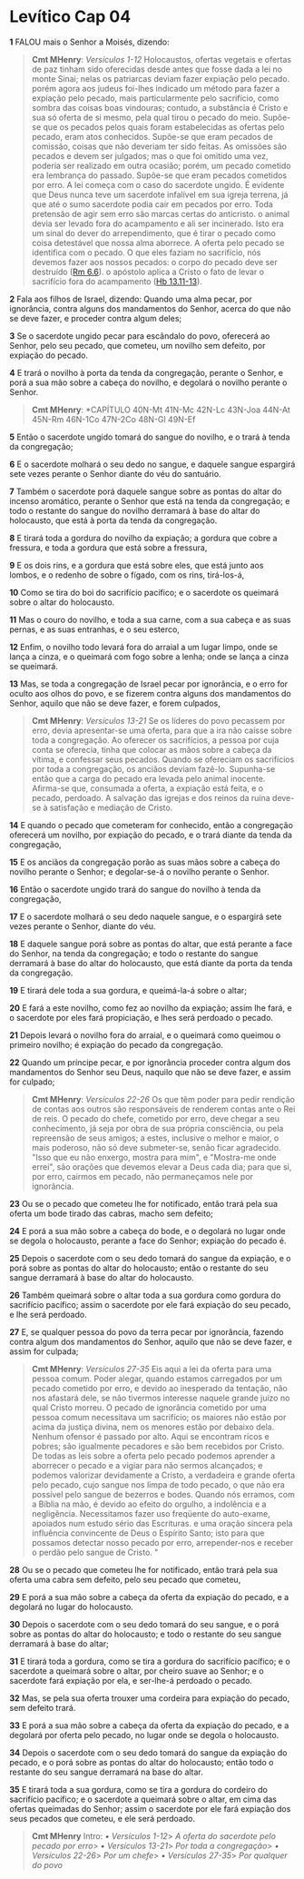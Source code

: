 # Levítico Cap 04

**1** 	FALOU mais o Senhor a Moisés, dizendo:

> **Cmt MHenry**: *Versículos 1-12* Holocaustos, ofertas vegetais e ofertas de paz tinham sido oferecidas desde antes que fosse dada a lei no monte Sinai; nelas os patriarcas deviam fazer expiação pelo pecado. porém agora aos judeus foi-lhes indicado um método para fazer a expiação pelo pecado, mais particularmente pelo sacrifício, como sombra das coisas boas vindouras; contudo, a substância é Cristo e sua só oferta de si mesmo, pela qual tirou o pecado do meio. Supõe-se que os pecados pelos quais foram estabelecidas as ofertas pelo pecado, eram atos conhecidos. Supõe-se que eram pecados de comissão, coisas que não deveriam ter sido feitas. As omissões são pecados e devem ser julgados; mas o que foi omitido uma vez, poderia ser realizado em outra ocasião; porém, um pecado cometido era lembrança do passado. Supõe-se que eram pecados cometidos por erro. A lei começa com o caso do sacerdote ungido. É evidente que Deus nunca teve um sacerdote infalível em sua igreja terrena, já que até o sumo sacerdote podia cair em pecados por erro. Toda pretensão de agir sem erro são marcas certas do anticristo. o animal devia ser levado fora do acampamento e ali ser incinerado. Isto era um sinal do dever do arrependimento, que é tirar o pecado como coisa detestável que nossa alma aborrece. A oferta pelo pecado se identifica com o pecado. O que eles faziam no sacrifício, nós devemos fazer aos nossos pecados: o corpo do pecado deve ser destruído ([Rm 6.6](../45N-Rm/06.md#6)). o apóstolo aplica a Cristo o fato de levar o sacrifício fora do acampamento ([Hb 13.11-13](../58N-Hb/13.md#11)).

**2** 	Fala aos filhos de Israel, dizendo: Quando uma alma pecar, por ignorância, contra alguns dos mandamentos do Senhor, acerca do que não se deve fazer, e proceder contra algum deles;

**3** 	Se o sacerdote ungido pecar para escândalo do povo, oferecerá ao Senhor, pelo seu pecado, que cometeu, um novilho sem defeito, por expiação do pecado.

**4** 	E trará o novilho à porta da tenda da congregação, perante o Senhor, e porá a sua mão sobre a cabeça do novilho, e degolará o novilho perante o Senhor.

> **Cmt MHenry**: *CAPÍTULO 40N-Mt 41N-Mc 42N-Lc 43N-Joa 44N-At 45N-Rm 46N-1Co 47N-2Co 48N-Gl 49N-Ef

**5** 	Então o sacerdote ungido tomará do sangue do novilho, e o trará à tenda da congregação;

**6** 	E o sacerdote molhará o seu dedo no sangue, e daquele sangue espargirá sete vezes perante o Senhor diante do véu do santuário.

**7** 	Também o sacerdote porá daquele sangue sobre as pontas do altar do incenso aromático, perante o Senhor que está na tenda da congregação; e todo o restante do sangue do novilho derramará à base do altar do holocausto, que está à porta da tenda da congregação.

**8** 	E tirará toda a gordura do novilho da expiação; a gordura que cobre a fressura, e toda a gordura que está sobre a fressura,

**9** 	E os dois rins, e a gordura que está sobre eles, que está junto aos lombos, e o redenho de sobre o fígado, com os rins, tirá-los-á,

**10** 	Como se tira do boi do sacrifício pacífico; e o sacerdote os queimará sobre o altar do holocausto.

**11** 	Mas o couro do novilho, e toda a sua carne, com a sua cabeça e as suas pernas, e as suas entranhas, e o seu esterco,

**12** 	Enfim, o novilho todo levará fora do arraial a um lugar limpo, onde se lança a cinza, e o queimará com fogo sobre a lenha; onde se lança a cinza se queimará.

**13** 	Mas, se toda a congregação de Israel pecar por ignorância, e o erro for oculto aos olhos do povo, e se fizerem contra alguns dos mandamentos do Senhor, aquilo que não se deve fazer, e forem culpados,

> **Cmt MHenry**: *Versículos 13-21* Se os líderes do povo pecassem por erro, devia apresentar-se uma oferta, para que a ira não caísse sobre toda a congregação. Ao oferecer os sacrifícios, a pessoa por cuja conta se oferecia, tinha que colocar as mãos sobre a cabeça da vítima, e confessar seus pecados. Quando se ofereciam os sacrifícios por toda a congregação, os anciãos deviam fazê-lo. Supunha-se então que a carga do pecado era levada pelo animal inocente. Afirma-se que, consumada a oferta, a expiação está feita, e o pecado, perdoado. A salvação das igrejas e dos reinos da ruína deve-se à satisfação e mediação de Cristo.

**14** 	E quando o pecado que cometeram for conhecido, então a congregação oferecerá um novilho, por expiação do pecado, e o trará diante da tenda da congregação,

**15** 	E os anciãos da congregação porão as suas mãos sobre a cabeça do novilho perante o Senhor; e degolar-se-á o novilho perante o Senhor.

**16** 	Então o sacerdote ungido trará do sangue do novilho à tenda da congregação,

**17** 	E o sacerdote molhará o seu dedo naquele sangue, e o espargirá sete vezes perante o Senhor, diante do véu.

**18** 	E daquele sangue porá sobre as pontas do altar, que está perante a face do Senhor, na tenda da congregação; e todo o restante do sangue derramará à base do altar do holocausto, que está diante da porta da tenda da congregação.

**19** 	E tirará dele toda a sua gordura, e queimá-la-á sobre o altar;

**20** 	E fará a este novilho, como fez ao novilho da expiação; assim lhe fará, e o sacerdote por eles fará propiciação, e lhes será perdoado o pecado.

**21** 	Depois levará o novilho fora do arraial, e o queimará como queimou o primeiro novilho; é expiação do pecado da congregação.

**22** 	Quando um príncipe pecar, e por ignorância proceder contra algum dos mandamentos do Senhor seu Deus, naquilo que não se deve fazer, e assim for culpado;

> **Cmt MHenry**: *Versículos 22-26* Os que têm poder para pedir rendição de contas aos outros são responsáveis de renderem contas ante o Rei de reis. O pecado do chefe, cometido por erro, deve chegar a seu conhecimento, já seja por obra de sua própria consciência, ou pela repreensão de seus amigos; a estes, inclusive o melhor e maior, o mais poderoso, não só deve submeter-se, senão ficar agradecido. "Isso que eu não enxergo, mostra para mim", e "Mostra-me onde errei", são orações que devemos elevar a Deus cada dia; para que si, por erro, cairmos em pecado, não permaneçamos nele por ignorância.

**23** 	Ou se o pecado que cometeu lhe for notificado, então trará pela sua oferta um bode tirado das cabras, macho sem defeito;

**24** 	E porá a sua mão sobre a cabeça do bode, e o degolará no lugar onde se degola o holocausto, perante a face do Senhor; expiação do pecado é.

**25** 	Depois o sacerdote com o seu dedo tomará do sangue da expiação, e o porá sobre as pontas do altar do holocausto; então o restante do seu sangue derramará à base do altar do holocausto.

**26** 	Também queimará sobre o altar toda a sua gordura como gordura do sacrifício pacífico; assim o sacerdote por ele fará expiação do seu pecado, e lhe será perdoado.

**27** 	E, se qualquer pessoa do povo da terra pecar por ignorância, fazendo contra algum dos mandamentos do Senhor, aquilo que não se deve fazer, e assim for culpada;

> **Cmt MHenry**: *Versículos 27-35* Eis aqui a lei da oferta para uma pessoa comum. Poder alegar, quando estamos carregados por um pecado cometido por erro, e devido ao inesperado da tentação, não nos afastará dele, se não tivermos interesse naquele grande juízo no qual Cristo morreu. O pecado de ignorância cometido por uma pessoa comum necessitava um sacrifício; os maiores não estão por acima da justiça divina, nem os menores estão por debaixo dela. Nenhum ofensor é passado por alto. Aqui se encontram ricos e pobres; são igualmente pecadores e são bem recebidos por Cristo. De todas as leis sobre a oferta pelo pecado podemos aprender a aborrecer o pecado e a vigiar para não sermos alcançados; e podemos valorizar devidamente a Cristo, a verdadeira e grande oferta pelo pecado, cujo sangue nos limpa de todo pecado, o que não era possível pelo sangue de bezerros e bodes. Quando nós erramos, com a Bíblia na mão, é devido ao efeito do orgulho, a indolência e a negligência. Necessitamos fazer uso freqüente do auto-exame, apoiados num estudo sério das Escrituras. e uma oração sincera pela influência convincente de Deus o Espírito Santo; isto para que possamos detectar nosso pecado por erro, arrepender-nos e receber o perdão pelo sangue de Cristo. "

**28** 	Ou se o pecado que cometeu lhe for notificado, então trará pela sua oferta uma cabra sem defeito, pelo seu pecado que cometeu,

**29** 	E porá a sua mão sobre a cabeça da oferta da expiação do pecado, e a degolará no lugar do holocausto.

**30** 	Depois o sacerdote com o seu dedo tomará do seu sangue, e o porá sobre as pontas do altar do holocausto; e todo o restante do seu sangue derramará à base do altar;

**31** 	E tirará toda a gordura, como se tira a gordura do sacrifício pacífico; e o sacerdote a queimará sobre o altar, por cheiro suave ao Senhor; e o sacerdote fará expiação por ela, e ser-lhe-á perdoado o pecado.

**32** 	Mas, se pela sua oferta trouxer uma cordeira para expiação do pecado, sem defeito trará.

**33** 	E porá a sua mão sobre a cabeça da oferta da expiação do pecado, e a degolará por oferta pelo pecado, no lugar onde se degola o holocausto.

**34** 	Depois o sacerdote com o seu dedo tomará do sangue da expiação do pecado, e o porá sobre as pontas do altar do holocausto; então todo o restante do seu sangue derramará na base do altar.

**35** 	E tirará toda a sua gordura, como se tira a gordura do cordeiro do sacrifício pacífico; e o sacerdote a queimará sobre o altar, em cima das ofertas queimadas do Senhor; assim o sacerdote por ele fará expiação dos seus pecados que cometeu, e ele será perdoado.


> **Cmt MHenry** Intro: *• Versículos 1-12*> *A oferta do sacerdote pelo pecado por erro*> *• Versículos 13-21*> *Por toda a congregação*> *• Versículos 22-26*> *Por um chefe*> *• Versículos 27-35*> *Por qualquer do povo*